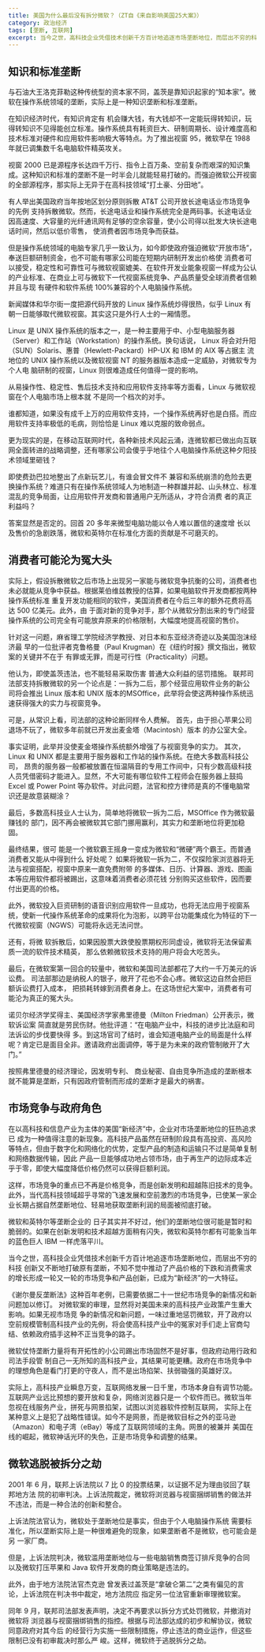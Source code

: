 ```yaml
---
title: 美国为什么最后没有拆分微软？（ZT自《来自影响美国25大案》）
category: 政治经济
tags: [垄断, 互联网]
excerpt: 当今之世，高科技企业凭借技术创新千方百计地追逐市场垄断地位，而层出不穷的科技创新又不断地打破原有垄断，不知不觉中推动了产品价格的下跌和消费需求的增长形成一轮又一轮的市场竞争和产品创新，已成为“新经济”的一大特征。《谢尔曼反垄断法》这种百年老例，已需要依据二十一世纪市场竞争的新情况和新问题加以修订。 对微软案的审理，显然将对美国未来的高科技产业政策产生重大影响。如果无视市场竞争的新情况和新问题，一味过重地惩罚微软，开了政府以空前规模管制高科技产业的先例，将会使高科技产业中的冤家对手们走上官商勾结、依赖政府插手这种不正当竞争的路子。
---
```

## 知识和标准垄断

与石油大王洛克菲勒这种传统型的资本家不同，盖茨是靠知识起家的“知本家”。微软在操作系统领域的垄断，实际上是一种知识垄断和标准垄断。

在知识经济时代，有知识肯定有 机会赚大钱，有大钱却不一定能玩得转知识，玩得转知识不见得能创立标准。操作系统具有耗资巨大、研制周期长、设计难度高和技术标准对硬件和应用软件影响极大等特点。为了推出视窗 95，微软早在 1988 年就已调集数千名电脑软件精英攻关。

视窗 2000 已是源程序长达四千万行、指令上百万条、空前复杂而艰深的知识集成。这种知识和标准的垄断不是一时半会儿就能轻易打破的。而强迫微软公开视窗的全部源程序，那实际上无异于在高科技领域“打土豪、分田地”。

有人举出美国政府当年按地区划分原则拆散 AT&T 公司开放长途电话业市场竞争的先例 支持拆散微软。然而，长途电话业和操作系统完全是两码事。长途电话业因高速度、大容量的光纤通讯网有足够的空余容量，使小公司得以批发大块长途电话时间，然后以低价零售， 使消费者因市场竞争而获益。

但是操作系统领域的电脑专家几乎一致认为，如今即使政府强迫微软“开放市场”，奉送巨额研制资金，也不可能有哪家公司能在短期内研制开发出价格使 消费者可以接受，稳定性和可靠性可与微软视窗媲美、在软件开发业能象视窗一样成为公认 的产业标准、在商业上可与微软下一代视窗系统竞争、产品质量受全球消费者信赖并且与现 有硬件和软件系统 100%兼容的个人电脑操作系统。

新闻媒体和华尔街一度把源代码开放的 Linux 操作系统炒得很热，似乎 Linux 有朝一日能够取代微软视窗。其实这只是外行人士的一厢情愿。

Linux 是 UNIX 操作系统的版本之一，是一种主要用于中、小型电脑服务器（Server）和工作站（Workstation）的操作系统。换句话说， Linux 将会对升阳（SUN）Solaris、惠普（Hewlett-Packard）HP-UX 和 IBM 的 AIX 等占据主 流地位的 UNIX 操作系统以及微软视窗 NT 的服务器版本造成一定威胁，对微软专为个人电 脑研制的视窗，Linux 则很难造成任何值得一提的影响。

从易操作性、稳定性、售后技术支持和应用软件支持率等方面看，Linux 与微软视窗在个人电脑市场上根本就 不是同一个档次的对手。

谁都知道，如果没有成千上万的应用软件支持，一个操作系统再好也是白搭。而应用软件支持率极低的毛病，则恰恰是 Linux 难以克服的致命弱点。

更为现实的是，在移动互联网时代，各种新技术风起云涌，连微软都已做出向互联网全面转进的战略调整，还有哪家公司会傻乎乎地往个人电脑操作系统这种夕阳技术领域里砸钱？

即使费劲巴拉地整出了点新玩艺儿，有谁会冒文件不 兼容和系统崩溃的危险去更换操作系统？难道只有在操作系统领域人为地制造一种群雄并起、山头林立、标准混乱的竞争局面，让应用软件开发商和普通用户无所适从，才符合消费 者的真正利益吗？

答案显然是否定的。回首 20 多年来微型电脑功能以令人难以置信的速度增 长以及售价的急剧跌落，微软和英特尔在标准化方面的贡献是不可磨灭的。


## 消费者可能沦为冤大头

实际上，假设拆散微软之后市场上出现另一家能与微软竞争抗衡的公司，消费者也未必就能从竞争中获益。根据莱伯维兹教授的估算，如果电脑软件开发商都按两种操作系统标准 重复开发功能相同的软件，美国消费者在今后三年的额外花费将高达 500 亿美元。此外，由 于面对新的竞争对手，那个从微软分割出来的专门经营操作系统的公司完全有可能放弃原来的价格限制，大幅度地提高视窗的售价。

针对这一问题，麻省理工学院经济学教授、对日本和东亚经济奇迹以及美国泡沫经济最 早的一位批评者克鲁格曼（Paul Krugman）在《纽约时报》撰文指出，微软案的关键并不在于 有罪或无罪，而是可行性（Practicality）问题。

他认为，即使盖茨违法，也不能轻易采取伤害 普通大众利益的惩罚措施。 联邦司法部支持拆散微软的另一个论点是：一拆为二后，那个经营应用软件业务的新公 司将会推出 Linux 版本和 UNIX 版本的MSOffice，此举将会使这两种操作系统迅速获得强大的实力与视窗竞争。

可是，从常识上看，司法部的这种论断同样令人费解。 首先，由于担心苹果公司退场不玩了，微软多年前就已开发出麦金塔（Macintosh）版本 的办公室大全。

事实证明，此举并没使麦金塔操作系统额外增强了与视窗竞争的实力。 其次，Linux 和 UNIX 都是主要用于服务器和工作站的操作系统。在绝大多数高科技公司， 昂贵的服务器一般都被放置在恒温隔音的专用工作间中，只有少数高级科技人员凭借密码才能进入。显然，不大可能有哪位软件工程师会在服务器上鼓捣 Excel 或 Power Point 等办软件。对此问题，法官和控方律师是真的不懂电脑常识还是故意装糊涂？

最后，多数高科技业人士认为，简单地将微软一拆为二后，MSOffice 作为微软最赚钱的 部门，因不再会被微软其它部门挪用赢利，其实力和垄断地位将更加稳固。

最终结果，很可 能是一个微软霸王摇身一变成为微软和“微硬”两个霸王。而普通消费者又能从中得到什么 好处呢？ 如果将微软一拆为二，不仅探险家浏览器将无法与视窗搭配，视窗中原来一直免费附带 的多媒体、日历、计算器、游戏、图画本等应用软件都将被踢出，这意味着消费者必须花钱 分别购买这些软件，因而要付出更高的价格。

此外，微软投入巨资研制的语音识别应用软件一旦成功，也将无法应用于视窗系统，使新一代操作系统革命的成果将化为泡影，以跨平台功能集成化为特征的下一代微软视窗（NGWS）可能将永远无法问世。

还有，将微 软拆散后，如果因股票大跌使股票期权形同虚设，微软将无法保留素质一流的软件技术精英， 那么依赖微软技术支持的用户将会大吃苦头。

最后，在微软案第一回合的较量中，微软和美国司法部都花了大约一千万美元的诉讼费。 司法部那边是纳税人的银子，敞开了花也不会心疼。微软这边自然会把巨额诉讼费打入成本， 把损耗转嫁到消费者身上。在这场世纪大案中，消费者有可能沦为真正的冤大头。

诺贝尔经济学奖得主、美国经济学家弗里德曼（Milton Friedman）公开表示，微软诉讼案 简直就是劳民伤财。他批评道：“在电脑产业中，科技的进步比法庭和司法诉讼的步伐要快得 多。到这场官司了结时，谁会知道电脑产业的局面是什么样呢？肯定已是面目全非。邀请政府出面调停，等于是为未来的政府管制敞开了大门。”

按照弗里德曼的经济理论，因发明专利、 商业秘密、自由竞争所造成的垄断根本就不能算是垄断，只有因政府管制而形成的垄断才是最大的祸害。


## 市场竞争与政府角色

在以高科技和信息产业为主体的美国“新经济”中，企业对市场垄断地位的狂热追求已 成为一种值得注意的新现象。高科技产品虽然在研制阶段具有高投资、高风险等特点，但由于数字化和网络化的优势，定型产品的制造和运输只不过是简单复制和网络数据传输，因此 产品一旦能够成功地占领市场，由于再生产的边际成本近乎于零，即使大幅度降低价格仍然可以获得巨额利润。

这样，市场竞争的重点已不再是价格竞争，而是创新发明和超越陈旧技术的竞争。此外，当代高科技领域超乎寻常的飞速发展和空前激烈的市场竞争，已使某一家企业长期占据自然垄断地位、轻易地获取垄断利润的局面被彻底打破。

微软和英特尔等垄断企业的 日子其实并不好过，他们的垄断地位很可能是暂时和脆弱的。如果在创新发明和技术超越方面稍有闪失，微软和英特尔都有可能象当年的蓝色巨人 IBM 一样虎落平川。

当今之世，高科技企业凭借技术创新千方百计地追逐市场垄断地位，而层出不穷的科技 创新又不断地打破原有垄断，不知不觉中推动了产品价格的下跌和消费需求的增长形成一轮又一轮的市场竞争和产品创新，已成为“新经济”的一大特征。

《谢尔曼反垄断法》这种百年老例，已需要依据二十一世纪市场竞争的新情况和新问题加以修订。 对微软案的审理，显然将对美国未来的高科技产业政策产生重大影响。如果无视市场竞 争的新情况和新问题，一味过重地惩罚微软，开了政府以空前规模管制高科技产业的先例，将会使高科技产业中的冤家对手们走上官商勾结、依赖政府插手这种不正当竞争的路子。

微软仗恃垄断力量将有开拓性的小公司踢出市场固然不是好事，但政府动用行政和司法手段管 制自己一无所知的高科技产业，其结果可能更糟。政府在市场竞争中的理想角色是看门打更的守夜人，而不是出场掐架、扶弱锄强的英雄好汉。

实际上，高科技产业瞬息万变，互联网络发展一日千里，市场本身自有调节功能。互联网产业远比预想的要开放和复杂，网络浏览器只是一 个软件而已。微软当年忽视在线服务产业，拼死与网景掐架，试图以浏览器软件控制互联网， 实际上在某种意义上是犯了战略性错误。如今不是网景，而是微软目标之外的亚马逊（Amazon）和电子湾（eBay）等成了互联网领域的主角。网景的被兼并 美国在线的崛起，微软神话光环的失色，正是市场竞争和调整的结果。


## 微软逃脱被拆分之劫

2001 年 6 月，联邦上诉法院以 7 比 0 的投票结果，以证据不足为理由驳回了联邦地方法 院的初审判决。上诉法院裁定，微软将浏览器与视窗捆绑销售的做法并不违法，而是一种合法的创新和整合。

上诉法院法官认为，微软处于垄断地位是事实，但由于个人电脑操作系统 需要标准化，所以垄断实际上是一种很难避免的现象，如果垄断者不是微软，也可能会是另 一家厂商。

但是，上诉法院判决，微软滥用垄断地位与一些电脑销售商签订排斥竞争的合同 以及微软打压苹果和 Java 软件开发商的商业策略是违法的。

此外，由于地方法院法官杰克逊 曾发表过盖茨是“拿破仑第二”之类有偏见的言论，上诉法院在判决书中裁定，地方法院应 指定另一位法官重新审理微软案。

同年 9 月，联邦司法部发表声明，决定不再要求以拆分方式处罚微软，并撤消对微软将 浏览器与视窗捆绑销售的指控。根据与司法部达成的初步和解协议，微软同意政府对其今后 的经营行为实施一些限制措施，停止违法的商业运作，但这些限制已没有初审裁决时那么严 峻。这样，微软终于逃脱拆分之劫。


